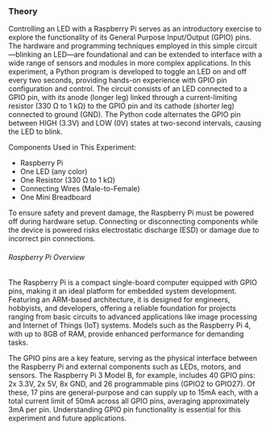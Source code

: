 ### Theory
Controlling an LED with a Raspberry Pi serves as an introductory exercise to explore the functionality of its General Purpose Input/Output (GPIO) pins. The hardware and programming techniques employed in this simple circuit—blinking an LED—are foundational and can be extended to interface with a wide range of sensors and modules in more complex applications. In this experiment, a Python program is developed to toggle an LED on and off every two seconds, providing hands-on experience with GPIO pin configuration and control. The circuit consists of an LED connected to a GPIO pin, with its anode (longer leg) linked through a current-limiting resistor (330 Ω to 1 kΩ) to the GPIO pin and its cathode (shorter leg) connected to ground (GND). The Python code alternates the GPIO pin between HIGH (3.3V) and LOW (0V) states at two-second intervals, causing the LED to blink.

Components Used in This Experiment:
- Raspberry Pi
- One LED (any color)
- One Resistor (330 Ω to 1 kΩ)
- Connecting Wires (Male-to-Female)
- One Mini Breadboard
<p>
To ensure safety and prevent damage, the Raspberry Pi must be powered off during hardware setup. Connecting or disconnecting components while the device is powered risks electrostatic discharge (ESD) or damage due to incorrect pin connections.
</p>

###### Raspberry Pi Overview
The Raspberry Pi is a compact single-board computer equipped with GPIO pins, making it an ideal platform for embedded system development. Featuring an ARM-based architecture, it is designed for engineers, hobbyists, and developers, offering a reliable foundation for projects ranging from basic circuits to advanced applications like image processing and Internet of Things (IoT) systems. Models such as the Raspberry Pi 4, with up to 8GB of RAM, provide enhanced performance for demanding tasks.
<p>
The GPIO pins are a key feature, serving as the physical interface between the Raspberry Pi and external components such as LEDs, motors, and sensors. The Raspberry Pi 3 Model B, for example, includes 40 GPIO pins: 2x 3.3V, 2x 5V, 8x GND, and 26 programmable pins (GPIO2 to GPIO27). Of these, 17 pins are general-purpose and can supply up to 15mA each, with a total current limit of 50mA across all GPIO pins, averaging approximately 3mA per pin. Understanding GPIO pin functionality is essential for this experiment and future applications.</p>